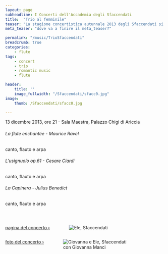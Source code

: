 ```yaml
---
layout: page
subheadline: I Concerti dell'Accademia degli Sfaccendati
title:  "Trio al femminile"
teaser: "La stagione concertistica autunnale 2013 degli Sfaccendati si conclude con un concerto in trio con la voce di Giovanna Manci e l'arpa di Floraleda Sacchi."
meta_teaser: "dove va a finire il meta_teaser?"

permalink: "/music/TrioSfaccendati"
breadcrumb: true
categories:
    - flute
tags:
    - concert
    - trio
    - romantic music
    - flute

header:
    title: ''
    image_fullwidth: "/Sfaccendati/sfacc0.jpg"
image:
    thumb: /Sfaccendati/sfacc0.jpg

---
```


13 dicembre 2013, ore 21 - Sala Maestra, Palazzo Chigi di Ariccia

###### La flute enchantée - *Maurice Ravel*
canto, flauto e arpa



###### L’usignuolo op.61 - *Cesare Ciardi*
canto, flauto e arpa



###### La Capinera - *Julius Benedict*
canto, flauto e arpa

<p></br></p>



<div class="row">
  <div class="large-6 columns">
  <p align="center">
  <a class="radius button small" href="http://www.concertiaccademiasfaccendati.it/index.php?option=com_content&view=article&id=296:13-dicembre-2013&catid=199&Itemid=342" target="_blank">pagina del concerto ›</a>
  <figure>
    <img src="{{ site.url }}/images/Sfaccendati/sfacc2.jpg" alt="Ele, Sfaccendati">
  </figure>
  </p>
  </div>

  <div class="large-6 columns">
  <p align="center">
  <a class="radius button small" href="http://www.concertiaccademiasfaccendati.it/index.php?option=com_content&view=article&id=305:giovanna-manci-floraleda-sacchi-e-elena-d-alo&catid=186&Itemid=347#" target="_blank">foto del concerto ›</a>
  <figure>
    <img src="{{ site.url }}/images/Sfaccendati/sfacc3.jpg" alt="Giovanna e Ele, Sfaccendati">
    <figcaption>con Giovanna Manci</figcaption>
  </figure>
  </p>
  </div>
</div>
